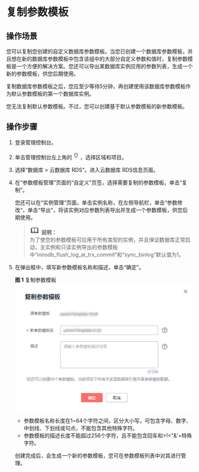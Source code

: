 # 复制参数模板<a name="rds_10_0104"></a>

## 操作场景<a name="rds_08_0014_section3995969114636"></a>

您可以复制您创建的自定义数据库参数模板。当您已创建一个数据库参数模板，并且想在新的数据库参数模板中包含该组中的大部分自定义参数和值时，复制参数模板是一个方便的解决方案。您还可以导出某数据库实例应用的参数列表，生成一个新的参数模板，供您后期使用。

复制数据库参数模板之后，您应至少等待5分钟，再创建使用该数据库参数模板作为默认参数模板的第一个数据库实例。

您无法复制默认参数模板。不过，您可以创建基于默认参数模板的新参数模板。

## 操作步骤<a name="rds_08_0014_s761901cf52004ac2bf067f6b7565c00d"></a>

1.  登录管理控制台。
2.  单击管理控制台左上角的![](figures/Region灰色图标.png)，选择区域和项目。
3.  选择“数据库  \>  云数据库 RDS“。进入云数据库 RDS信息页面。
4.  在“参数模板管理”页面的“自定义”页签，选择需要复制的参数模板，单击“复制“。

    您还可以在“实例管理“页面，单击实例名称，在左侧导航栏，单击“参数修改“，单击“导出“，将该实例对应参数列表导出并生成一个参数模板，供您后期使用。

    >![](public_sys-resources/icon-note.gif) **说明：**   
    >为了使您的参数模板可应用于所有类型的实例，并且保证数据库正常启动，主实例和只读实例导出的参数模板中“innodb\_flush\_log\_at\_trx\_commit“和“sync\_binlog“默认值为1。  

5.  在弹出框中，填写新参数模板名称和描述，单击“确定”。

    **图 1**  复制参数模板<a name="rds_08_0014_fig11154631163719"></a>  
    ![](figures/复制参数模板.png "复制参数模板")

    -   参数模板名称长度在1\~64个字符之间，区分大小写，可包含字母、数字、中划线、下划线或句点，不能包含其他特殊字符。
    -   参数模板的描述长度不能超过256个字符，且不能包含回车和\>!<"&'=特殊字符。

    创建完成后，会生成一个新的参数模板，您可在参数模板列表中对其进行管理。


